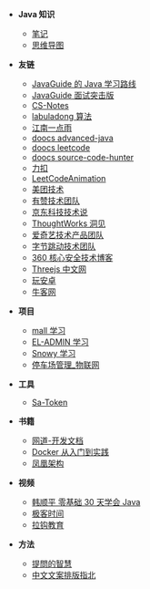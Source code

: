 - **Java 知识**

  - [笔记](./docs/笔记.md)
  - [思维导图](https://mubu.com/app)

- **友链**

  - [JavaGuide 的 Java 学习路线](https://snailclimb.gitee.io/javaguide/#/)
  - [JavaGuide 面试突击版](https://snailclimb.gitee.io/javaguide-interview/#/)
  - [CS-Notes](https://www.cyc2018.xyz/)
  - [labuladong 算法](https://github.com/labuladong/fucking-algorithm)
  - [江南一点雨](http://itboyhub.com/)
  - [doocs advanced-java](https://doocs.gitee.io/advanced-java/#/README)
  - [doocs leetcode](https://doocs.gitee.io/leetcode/#/)
  - [doocs source-code-hunter](https://doocs.gitee.io/source-code-hunter/#/)
  - [力扣](https://leetcode-cn.com/problemset/all/)
  - [LeetCodeAnimation](https://github.com/MisterBooo/LeetCodeAnimation?utm_source=gold_browser_extension)
  - [美团技术](https://tech.meituan.com/)
  - [有赞技术团队](https://tech.youzan.com/)
  - [京东科技技术说](https://blog.csdn.net/JDDTechTalk)
  - [ThoughtWorks 洞见](http://insights.thoughtworks.cn/)
  - [爱奇艺技术产品团队](https://blog.csdn.net/weixin_38753262?type=blog)
  - [字节跳动技术团队](https://blog.csdn.net/bytedancetech/?type=lately)
  - [360 核心安全技术博客](https://blogs.360.cn/)
  - [Threejs 中文网](http://www.webgl3d.cn/)
  - [玩安卓](https://www.wanandroid.com/index)
  - [牛客网](https://www.nowcoder.com/)

- **项目**

  - [mall 学习](http://www.macrozheng.com/#/)
  - [EL-ADMIN 学习](https://el-admin.vip/)
  - [Snowy 学习](https://gitee.com/xiaonuobase/snowy)
  - [停车场管理\_物联网](https://github.com/981011512/--?utm_source=gold_browser_extension)

- **工具**

  - [Sa-Token](http://sa-token.dev33.cn/doc/index.html#/)

- **书籍**

  - [网道-开发文档](https://wangdoc.com/)
  - [Docker 从入门到实践](https://yeasy.gitbook.io/docker_practice/)
  - [凤凰架构](http://icyfenix.cn/)

- **视频**

  - [韩顺平 零基础 30 天学会 Java](https://www.bilibili.com/video/BV1fh411y7R8)
  - [极客时间](https://time.geekbang.org/)
  - [拉钩教育](https://kaiwu.lagou.com/)

- **方法**

  - [提問的智慧](https://github.com/ryanhanwu/How-To-Ask-Questions-The-Smart-Way)
  - [中文文案排版指北](https://github.com/sparanoid/chinese-copywriting-guidelines)
